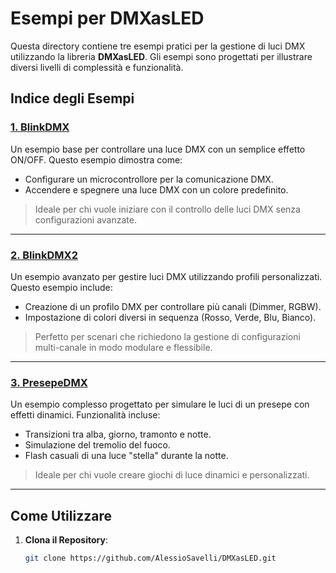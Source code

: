 # Esempi per DMXasLED

Questa directory contiene tre esempi pratici per la gestione di luci DMX utilizzando la libreria **DMXasLED**. Gli esempi sono progettati per illustrare diversi livelli di complessità e funzionalità.

## Indice degli Esempi

### [1. BlinkDMX](https://github.com/AlessioSavelli/DMXasLED/tree/main/DMXasLED/examples/BlinkDMX)
Un esempio base per controllare una luce DMX con un semplice effetto ON/OFF. Questo esempio dimostra come:
- Configurare un microcontrollore per la comunicazione DMX.
- Accendere e spegnere una luce DMX con un colore predefinito.

> Ideale per chi vuole iniziare con il controllo delle luci DMX senza configurazioni avanzate.

---

### [2. BlinkDMX2](https://github.com/AlessioSavelli/DMXasLED/tree/main/DMXasLED/examples/BlinkDMX2)
Un esempio avanzato per gestire luci DMX utilizzando profili personalizzati. Questo esempio include:
- Creazione di un profilo DMX per controllare più canali (Dimmer, RGBW).
- Impostazione di colori diversi in sequenza (Rosso, Verde, Blu, Bianco).

> Perfetto per scenari che richiedono la gestione di configurazioni multi-canale in modo modulare e flessibile.

---

### [3. PresepeDMX](https://github.com/AlessioSavelli/DMXasLED/tree/main/DMXasLED/examples/PresepeDMX)
Un esempio complesso progettato per simulare le luci di un presepe con effetti dinamici. Funzionalità incluse:
- Transizioni tra alba, giorno, tramonto e notte.
- Simulazione del tremolio del fuoco.
- Flash casuali di una luce "stella" durante la notte.

> Ideale per chi vuole creare giochi di luce dinamici e personalizzati.

---

## Come Utilizzare

1. **Clona il Repository**:
   ```bash
   git clone https://github.com/AlessioSavelli/DMXasLED.git
